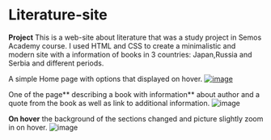 # Literature-site

**Project**
This is a web-site about literature that was a study project in Semos Academy course.
I used HTML and CSS to create a minimalistic and modern site with a information of books in 3 countries: Japan,Russia and Serbia and different periods.

A simple Home page with options that displayed on hover.
[![image](https://github.com/engelhardt-ana/Literature-site/assets/84565524/7fe78395-46d7-4217-8149-faca29059a3b)](https://im4.ezgif.com/tmp/ezgif-4-8c91f13dbb.gif)

One of the page** describing a book with information** about author and a quote from the book as well as link to additional information.
![image](https://github.com/engelhardt-ana/Literature-site/assets/84565524/079f910f-6cf3-4481-9795-9ae2826bf64f)


**On hover** the background of the sections changed and picture slightly zoom in on hover.
![image](https://github.com/engelhardt-ana/Literature-site/assets/84565524/2d7f7493-0975-4c20-9e71-980065c85603)

